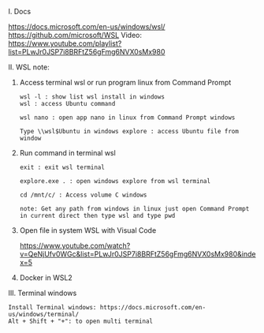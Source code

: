 I. Docs

https://docs.microsoft.com/en-us/windows/wsl/
https://github.com/microsoft/WSL
Video: https://www.youtube.com/playlist?list=PLwJr0JSP7i8BRFtZ56gFmg6NVX0sMx980

II. WSL note: 

1. Access terminal wsl or run program linux from Command Prompt
	```
	wsl -l : show list wsl install in windows
	wsl : access Ubuntu command

	wsl nano : open app nano in linux from Command Prompt windows

	Type \\wsl$Ubuntu in windows explore : access Ubuntu file from window
	```

2. Run command in terminal wsl
	```
	exit : exit wsl terminal

	explore.exe . : open windows explore from wsl terminal

	cd /mnt/c/ : Access volume C windows

	note: Get any path from windows in linux just open Command Prompt in current direct then type wsl and type pwd
	```
3. Open file in system WSL with Visual Code

	https://www.youtube.com/watch?v=QeNjUfv0WGc&list=PLwJr0JSP7i8BRFtZ56gFmg6NVX0sMx980&index=5

4. Docker in WSL2

III. Terminal windows

	Install Terminal windows: https://docs.microsoft.com/en-us/windows/terminal/
	Alt + Shift + "+": to open multi terminal
